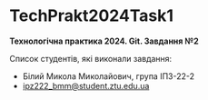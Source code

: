 ﻿# TechPrakt2024Task1
**Технологічна практика 2024. Git. Завдання №2**

Список студентів, які виконали завдання:
* Білий Микола Миколайович, група ІПЗ-22-2
* ipz222_bmm@student.ztu.edu.ua

